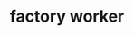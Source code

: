 ---
layout: people&body
title: factory worker
emoji: factory_worker
permalink: 🧑‍🏭.html
image: assets/img/3moji/factory_worker.png
---